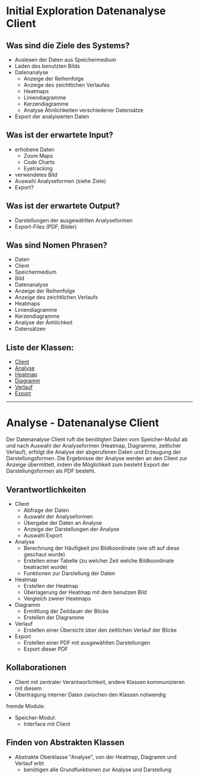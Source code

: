 # Initial Exploration Datenanalyse Client

<!-- Hier alles aufschreiben, was interessant erscheint! -->

## Was sind die Ziele des Systems?  
<!-- Snow Cards können bei diesem Schritt helfen! -->
- Auslesen der Daten aus Speichermedium  
- Laden des benutzten Bilds
- Datenanalyse  
  - Anzeige der Reihenfolge
  - Anzeige des zeichtlichen Verlaufes
  - Heatmaps
  - Liniendiagramme
  - Kerzendiagramme  
  - Analyse Ähnlichkeiten verschiedener Datensätze
- Export der analyisierten Daten  

## Was ist der erwartete Input?
- erhobene Daten
  - Zoom Maps
  - Code Charts
  - Eyetracking   
- verwendetes Bild  
- Auswahl Analyseformen (siehe Ziele)  
- Export?  

## Was ist der erwartete Output?
- Darstellungen der ausgewählten Analyseformen  
- Export-Files (PDF, Bilder)  

## Was sind Nomen Phrasen?
<!-- Alle relevanten Sachen aufschreiben, später kann aussortiert werden! -->
- Daten
- Client
- Speichermedium
- Bild
- Datenanalyse
- Anzeige der Reihenfolge
- Anzeige des zeichtlichen Verlaufs
- Heatmaps
- Liniendiagramme
- Kerzendiagramme
- Analyse der Änhlichkeit
- Datensätzen

## Liste der Klassen:
<!-- Erstmal alle aufschreiben, dann auswählen! (Kriterien siehe Vorgehensweise) -->
<!-- Warum sind die Klassen existent? Wenn das zu beantworten ist - u good! -->
<!-- ausgewählte Klassen mit Link, andere einklammern und CRC-Karte löschen -->
- [Client](crc-client.md)
- [Analyse](crc-analyse.md)
- [Heatmap](crc-heatmap.md)
- [Diagramm](crc-diagramm.md)
- [Verlauf](crc-verlauf.md)
- [Export](crc-export.md)
<!--- (Daten) -->
<!--- [Klassenname](crc-{klassenname}.md) -->
<!--- (nichtAusgewählteKlasse) -->

---
# Analyse - Datenanalyse Client
<!-- Hier Notizen zum Denkprozess! -->
Der Datenanalyse Client ruft die benötigten Daten vom Speicher-Modul ab und nach Auswahl der Analyseformen (Heatmap, Diagramme, zeitlicher Verlauf), erfolgt die Analyse der abgerufenen Daten und Erzeugung der Darstellungsformen. Die Ergebnisse der Analyse werden an den Client zur Anzeige übermittelt, indem die Möglichkeit zum besteht Export der Darstellungsformen als PDF besteht.

## Verantwortlichkeiten
<!-- Wissen, welches verwaltet und angeboten wird, Aktion die angeboten werden, öffentliche Leistung -->
<!-- "Walkthrough" -> Szenarien zur Anwendung des Systems -->
<!-- Nichts, was eine andere Klasse machen könnte -->
<!-- Die Sachen die die Klasse macht -> keiner anderen Klasse geben -->
<!-- zentrale Verantwortlichkeiten vs verteilt -->
- Client
     - Abfrage der Daten
     - Auswahl der Analyseformen
	 - Übergabe der Daten an Analyse
     - Anzeige der Darstellungen der Analyse
     - Auswahl Export
- Analyse
     - Berechnung der Häufigkeit pro Bildkoordinate (wie oft auf diese geschaut wurde)
     - Erstellen einer Tabelle (zu welcher Zeit welche Bildkoordinate beatractet wurde)
     - Funktionen zur Darstellung der Daten
- Heatmap
     - Erstellen der Heatmap
     - Überlagerung der Heatmap mit dem benutzen Bild
     - Vergleich zweier Heatmaps
- Diagramm
     - Ermittlung der Zeitdauer der Blicke
     - Erstellen der Diagramme
- Verlauf
     - Erstellen einer Übersicht über den zeitlichen Verlauf der Blicke
- Export
     - Erstellen einer PDF mit ausgewählten Darstellungen
     - Export dieser PDF

## Kollaborationen
<!-- Benutzeranfragen an Dienste, die benötigt werden um Veranwortlichkeiten zu erfüllen -->
<!-- enthüllen Kontroll- und Informationsflüsse, und somit Subsysteme -->
<!-- Können fehlende Verantwortlichkeiten offenbaren, bzw. fehlerhaft zugewiesene -->
- Client mit zentraler Verantworlichkeit, andere Klassen kommunizieren mit diesem   
- Übertragung interner Daten zwischen den Klassen notwendig  
  
fremde Module:  
- Speicher-Modul:
	- Interface mit Client

## Finden von Abstrakten Klassen
<!-- Konkrete Klassen: Instanziierung und Vererbung
     Abstrakte Klassen: Nur Vererbung! -->
<!-- Unterklassen sollten alle geerbten Verantwortlichkeiten unterstützen, eher noch mehr -->
<!-- Gemeinsame Verantwortlichkeiten sollten so weit hoch wie möglich geschoben werden -->
<!-- Abstrakte Klassen erben nie von Konkreten Klassen! -->
<!-- Klassen die keine neue Funktionalität hinzufügen sollten eliminiert werden! -->
<!-- Letzte Folien der Vorlesung sind hilfreich hierfür! -->
- Abstrakte Oberklasse "Analyse", von der Heatmap, Diagramm und Verlauf erbt
	- benötigen alle Grundfunktionen zur Analyse und Darstellung

